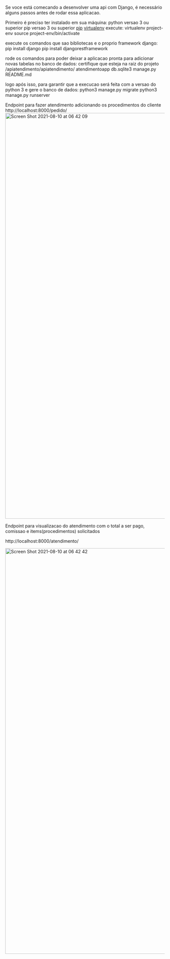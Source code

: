 Se voce está comecando a desenvolver uma api com Django, é necessário alguns passos antes de rodar essa aplicacao.

Primeiro é preciso ter instalado em sua máquina:
python versao 3 ou superior
pip versao 3 ou superior [pip](https://pip.pypa.io)
[virtualenv](https://virtualenv.pypa.io)
execute:
virtualenv project-env
source project-env/bin/activate

execute os comandos que sao bibliotecas e o proprio framework django:
pip install django
pip install djangorestframework

rode os comandos para poder deixar a aplicacao pronta para adicionar novas tabelas no banco de dados:
certifique que esteja na raiz do projeto
/apiatendimento/apiatendimento/
atendimentoapp
db.sqlite3
manage.py
README.md

logo após isso, para garantir que a execucao será feita com a versao do python 3 e gere o banco de dados:
python3 manage.py migrate
python3 manage.py runserver

Endpoint para fazer atendimento adicionando os procedimentos do cliente
http://localhost:8000/pedido/
<img width="1280" alt="Screen Shot 2021-08-10 at 06 42 09" src="https://user-images.githubusercontent.com/30245610/128846014-080db14e-2f0b-4eb8-aa67-e40c5c076e54.png">

Endpoint para visualizacao do atendimento com o total a ser pago, comissao e items(procedimentos) solicitados

http://localhost:8000/atendimento/

<img width="1280" alt="Screen Shot 2021-08-10 at 06 42 42" src="https://user-images.githubusercontent.com/30245610/128846037-2c15944f-e4ae-4bb1-848c-12e235924949.png">
